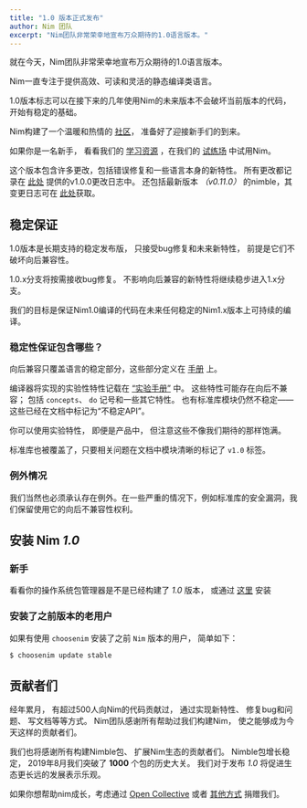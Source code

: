 ```yaml
---
title: "1.0 版本正式发布"
author: Nim 团队
excerpt: "Nim团队非常荣幸地宣布万众期待的1.0语言版本。"
---
```



就在今天，Nim团队非常荣幸地宣布万众期待的1.0语言版本。

Nim一直专注于提供高效、可读和灵活的静态编译类语言。

1.0版本标志可以在接下来的几年使用Nim的未来版本不会破坏当前版本的代码，开始有稳定的基础。

Nim构建了一个温暖和热情的 [社区](/community.html)，
准备好了迎接新手们的到来。

如果你是一名新手，
看看我们的
[学习资源](/learn.html)
，在我们的
[试练场](https://play.nim-lang.org/)
中试用Nim。

这个版本包含许多更改，包括错误修复和一些语言本身的新特性。
所有更改都记录在
[此处](https://github.com/nim-lang/Nim/blob/devel/changelogs/changelog_1_0_0.md)
提供的v1.0.0更改日志中。
还包括最新版本 *（v0.11.0）* 的nimble，其变更日志可在
[此处](https://github.com/nim-lang/nimble/blob/master/changelog.markdown#0110---22092019)获取。


## 稳定保证

1.0版本是长期支持的稳定发布版，
只接受bug修复和未来新特性，
前提是它们不破坏向后兼容性。

1.0.x分支将按需接收bug修复。
不影响向后兼容的新特性将继续稳步进入1.x分支。

我们的目标是保证Nim1.0编译的代码在未来任何稳定的Nim1.x版本上可持续的编译。


### 稳定性保证包含哪些？

向后兼容只覆盖语言的稳定部分，这些部分定义在
[手册](https://nim-lang.org/docs/manual.html)
上。

编译器将实现的实验性特性记载在
[“实验手册”](https://nim-lang.org/docs/manual_experimental.html)
中。
这些特性可能存在向后不兼容；
包括 `concepts`、 `do` 记号和一些其它特性。
也有标准库模块仍然不稳定——这些已经在文档中标记为“不稳定API”。

你可以使用实验特性，
即便是产品中，
但注意这些不像我们期待的那样饱满。

标准库也被覆盖了，只要相关问题在文档中模块清晰的标记了 `v1.0` 标签。


### 例外情况

我们当然也必须承认存在例外。在一些严重的情况下，例如标准库的安全漏洞，我们保留使用它的向后不兼容性权利。


## 安装 Nim *1.0*

### 新手

看看你的操作系统包管理器是不是已经构建了 *1.0* 版本，
或通过
[这里](/install.html)
安装


### 安装了之前版本的老用户

如果有使用 `choosenim` 安装了之前 `Nim` 版本的用户，
简单如下：

```bash
$ choosenim update stable
```



## 贡献者们

经年累月，
有超过500人向Nim的代码贡献过，
通过实现新特性、
修复bug和问题、
写文档等等方式。
Nim团队感谢所有帮助过我们构建Nim，
使之能够成为今天这样的贡献者们。

我们也将感谢所有构建Nimble包、
扩展Nim生态的贡献者们。
Nimble包增长稳定，
2019年8月我们突破了 **1000** 个包的历史大关。
我们对于发布 *1.0* 将促进生态更长远的发展表示乐观。

如果你想帮助nim成长，考虑通过
[Open Collective](https://opencollective.com/nim)
或者
[其他方式](https://nim-lang.org/donate.html)
捐赠我们。
